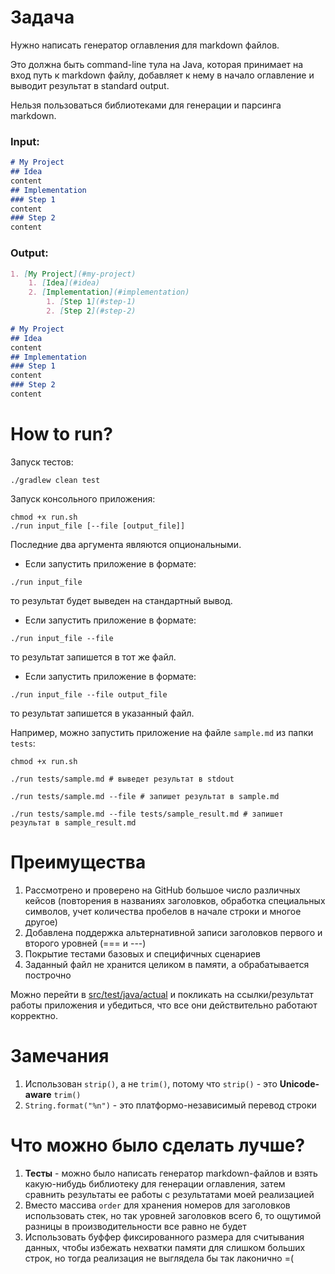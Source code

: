 # Задача

Нужно написать генератор оглавления для markdown файлов.

Это должна быть command-line тула на Java, которая принимает на вход путь к markdown файлу, добавляет к нему в начало оглавление и выводит результат в standard output.

Нельзя пользоваться библиотеками для генерации и парсинга markdown.

### Input:
```md
# My Project
## Idea
content
## Implementation
### Step 1
content
### Step 2
content
```
### Output:
```md
1. [My Project](#my-project)
    1. [Idea](#idea)
    2. [Implementation](#implementation)
        1. [Step 1](#step-1)
        2. [Step 2](#step-2)

# My Project
## Idea
content
## Implementation
### Step 1
content
### Step 2
content
```

# How to run?
Запуск тестов:
```shell
./gradlew clean test
```

Запуск консольного приложения:
```shell
chmod +x run.sh
./run input_file [--file [output_file]]
```

Последние два аргумента являются опциональными.

- Если запустить приложение в формате:
```shell
./run input_file
```
то результат будет выведен на стандартный вывод.

- Если запустить приложение в формате:
```shell
./run input_file --file
```
то результат запишется в тот же файл.

- Если запустить приложение в формате:
```shell
./run input_file --file output_file
```
то результат запишется в указанный файл.

Например, можно запустить приложение на файле `sample.md` из папки `tests`:
```shell
chmod +x run.sh

./run tests/sample.md # выведет результат в stdout

./run tests/sample.md --file # запишет результат в sample.md

./run tests/sample.md --file tests/sample_result.md # запишет результат в sample_result.md
```

# Преимущества
1. Рассмотрено и проверено на GitHub большое число различных кейсов (повторения в названиях заголовков, обработка специальных символов, учет количества пробелов в начале строки и многое другое)
2. Добавлена поддержка альтернативной записи заголовков первого и второго уровней (=== и ---)
3. Покрытие тестами базовых и специфичных сценариев
4. Заданный файл не хранится целиком в памяти, а обрабатывается построчно

Можно перейти в [src/test/java/actual](src/test/java/actual) и покликать на ссылки/результат работы приложения и убедиться, что все они действительно работают корректно.

# Замечания
1. Использован `strip()`, а не `trim()`, потому что `strip()` - это **Unicode-aware** `trim()`
2. `String.format("%n")` - это платформо-независимый перевод строки

# Что можно было сделать лучше?
1. **Тесты** - можно было написать генератор markdown-файлов и взять какую-нибудь библиотеку для генерации оглавления, затем сравнить результаты ее работы с результатами моей реализацией
2. Вместо массива `order` для хранения номеров для заголовков использовать стек, но так уровней заголовков всего 6, то ощутимой разницы в производительности все равно не будет
3. Использовать буффер фиксированного размера для считывания данных, чтобы избежать нехватки памяти для слишком больших строк, но тогда реализация не выглядела бы так лаконично =(

